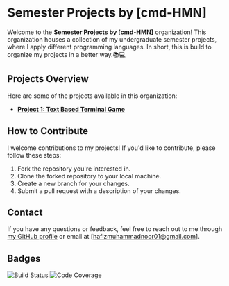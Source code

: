 # Semester Projects by [cmd-HMN]

Welcome to the **Semester Projects by [cmd-HMN]** organization! This organization houses a collection of my undergraduate semester projects, where I apply different programming languages. In short, this is build to organize my projects in a better way.📚💻

## Projects Overview

Here are some of the projects available in this organization:

- **[Project 1: Text Based Terminal Game](https://github.com/semester-projects/project-1-text-based-game)**

## How to Contribute

I welcome contributions to my projects! If you'd like to contribute, please follow these steps:

1. Fork the repository you're interested in.
2. Clone the forked repository to your local machine.
3. Create a new branch for your changes.
4. Submit a pull request with a description of your changes.

## Contact

If you have any questions or feedback, feel free to reach out to me through [my GitHub profile](https://github.com/cmd-HMN) or email at [hafizmuhammadnoor01@gmail.com].

## Badges

![Build Status](https://img.shields.io/badge/build-passing-brightgreen)
![Code Coverage](https://img.shields.io/badge/coverage-95%25-brightgreen)
